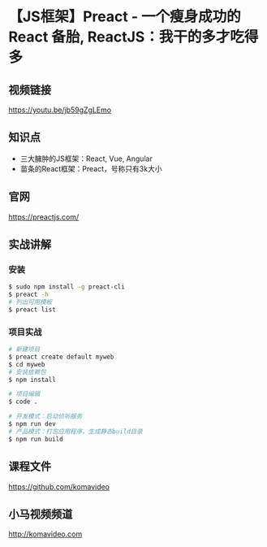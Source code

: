 【JS框架】Preact - 一个瘦身成功的 React 备胎, ReactJS：我干的多才吃得多
=================================================================

## 视频链接

https://youtu.be/jb59gZgLEmo

## 知识点

+ 三大臃肿的JS框架：React, Vue, Angular
+ 苗条的React框架：Preact，号称只有3k大小

## 官网

https://preactjs.com/

## 实战讲解

### 安装

```bash
$ sudo npm install -g preact-cli
$ preact -h
# 列出可用模板
$ preact list
```

### 项目实战

```bash
# 新建项目
$ preact create default myweb
$ cd myweb
# 安装依赖包
$ npm install

# 项目编辑
$ code .

# 开发模式：启动侦听服务
$ npm run dev
# 产品模式：打包应用程序，生成静态build目录
$ npm run build
```

## 课程文件

https://github.com/komavideo

## 小马视频频道

http://komavideo.com
